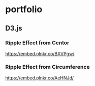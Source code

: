 # portfolio## D3.js### Ripple Effect from Centorhttps://embed.plnkr.co/BXVPgw/### Ripple Effect from Circumferencehttps://embed.plnkr.co/AeHNJd/